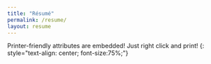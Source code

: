 ```yaml
---
title: "Résumé"
permalink: /resume/
layout: resume
---
```


Printer-friendly attributes are embedded! Just right click and print!
{: style="text-align: center; font-size:75%;"}